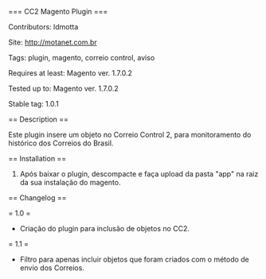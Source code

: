=== CC2 Magento Plugin ===

Contributors: ldmotta

Site: http://motanet.com.br

Tags: plugin, magento, correio control, aviso

Requires at least: Magento ver. 1.7.0.2

Tested up to: Magento ver. 1.7.0.2

Stable tag: 1.0.1


== Description ==


Este plugin insere um objeto no Correio Control 2, para monitoramento do histórico dos Correios do Brasil.


== Installation ==

1. Após baixar o plugin, descompacte e faça upload da pasta "app" na raiz da sua instalação do magento.


== Changelog ==

= 1.0 =
* Criação do plugin para inclusão de objetos no CC2.

= 1.1 =
* Filtro para apenas incluir objetos que foram criados com o método de envio dos Correios.
